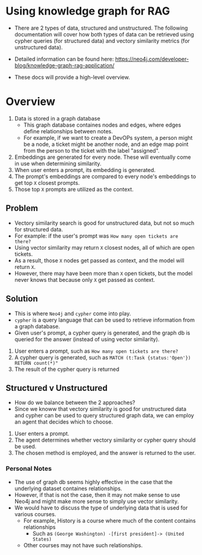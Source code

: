 # Using knowledge graph for RAG
- There are 2 types of data, structured and unstructured. The following documentation will cover how both types of data can be retrieved using cypher queries (for structured data) and vectory similarity metrics (for unstructured data).

- Detailed information can be found here: https://neo4j.com/developer-blog/knowledge-graph-rag-application/

- These docs will provide a high-level overview.


# Overview
1. Data is stored in a graph database
    - This graph database containes nodes and edges, where edges define relationships between notes. 
    - For example, if we want to create a DevOPs system, a person might be a node, a ticket might be another node, and an edge map point from the person to the ticket with the label "assigned".
2. Embeddings are generated for every node. These will eventually come in use when determining similarity.
3. When user enters a prompt, its embedding is generated.
4. The prompt's embeddings are compared to every node's embeddings to get top `X` closest prompts.
5. Those top `X` prompts are utilized as the context.

## Problem
- Vectory similarity search is good for unstructured data, but not so much for structured data.
- For example: if the user's prompt was `How many open tickets are there?`
- Using vector similarity may return `X` closest nodes, all of which are open tickets.
- As a result, those `X` nodes get passed as context, and the model will return `X`.
- However, there may have been more than `X` open tickets, but the model never knows that because only `X` get passed as context.

## Solution
- This is where `Neo4j` and `cypher` come into play. 
- `cypher` is a query language that can be used to retrieve information from a graph database.
- Given user's prompt, a cypher query is generated, and the graph db is queried for the answer (instead of using vector similarity).
1. User enters a prompt, such as `How many open tickets are there?`
2. A cypher query is generated, such as `MATCH (t:Task {status:'Open'}) RETURN count(*)"`
3. The result of the cypher query is returned

## Structured v Unstructured
- How do we balance between the 2 approaches?
- Since we knoww that vectory similarity is good for unstructured data and cypher can be used to query structured graph data, we can employ an agent that decides which to choose.
1. User enters a prompt.
2. The agent determines whether vectory similarity or cypher query should be used.
3. The chosen method is employed, and the answer is returned to the user.


### Personal Notes
- The use of graph db seems highly effective in the case that the underlying dataset containes relationships.
- However, if that is not the case, then it may not make sense to use Neo4j and might make more sense to simply use vector similarity.
- We would have to discuss the type of underlying data that is used for various courses.
    - For example, History is a course where much of the content contains relationships
        - Such as `(George Washington) -[first president]-> (United States)`
    - Other courses may not have such relationships.


